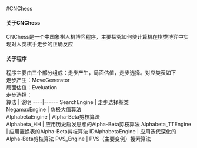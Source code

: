 #CNChess

#### 关于CNChess
CNChess是一个中国象棋人机博弈程序，主要探究如何使计算机在棋类博弈中实现对人类棋手走步的正确反应

#### 关于程序
程序主要由三个部分组成：走步产生，局面估值，走步选择。对应类表如下   
走步产生：MoveGenerator  
局面估值：Eveluation    
走步选择：    
算法 | 说明 
----|------
SearchEngine | 走步选择基类  
NegamaxEngine | 负极大值算法  
AlphabetaEngine | Alpha-Beta剪枝算法  
Alphabeta_HH | 应用历史启发思想的Alpha-Beta剪枝算法 
Alphabeta_TTEngine | 应用置换表的Alpha-Beta剪枝算法
IDAlphabetaEngine | 应用迭代深化的Alpha-Beta剪枝算法 
PVS_Engine | PVS（主要变例）搜索算法 
